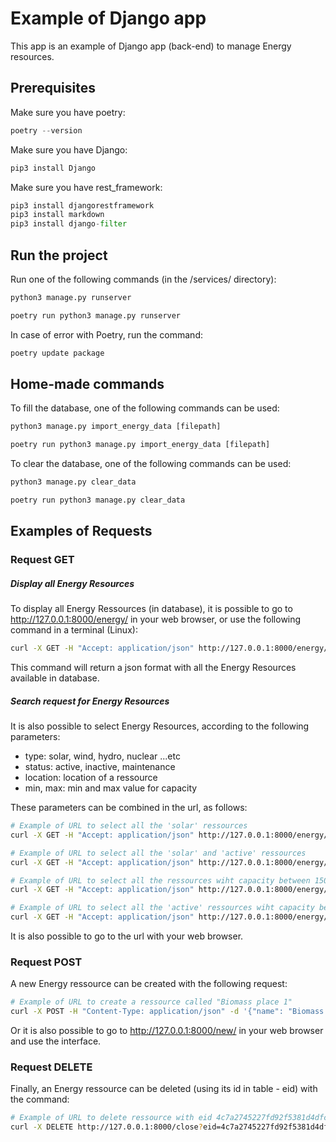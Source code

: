 # Example of Django app

This app is an example of Django app (back-end) to manage Energy resources.

## Prerequisites
Make sure you have poetry:
```python
poetry --version
```

Make sure you have Django:
```python
pip3 install Django
```

Make sure you have rest_framework:
```python
pip3 install djangorestframework
pip3 install markdown       
pip3 install django-filter 
```

## Run the project
Run one of the following commands (in the /services/ directory):
```python
python3 manage.py runserver
```
```python
poetry run python3 manage.py runserver
```
In case of error with Poetry, run the command:
```python
poetry update package
```

## Home-made commands
To fill the database, one of the following commands can be used:
```python
python3 manage.py import_energy_data [filepath]
```  
```python
poetry run python3 manage.py import_energy_data [filepath]
``` 

To clear the database, one of the following commands can be used:
```python
python3 manage.py clear_data
```  
```python
poetry run python3 manage.py clear_data
``` 


## Examples of Requests

### Request GET

##### Display all Energy Resources
To display all Energy Ressources (in database), it is possible to go to http://127.0.0.1:8000/energy/ in your web browser, or use the following command in a terminal (Linux):
```sh
curl -X GET -H "Accept: application/json" http://127.0.0.1:8000/energy/
``` 
This command will return a json format with all the Energy Resources available in database.

##### Search request for Energy Resources
It is also possible to select Energy Resources, according to the following parameters:
- type: solar, wind, hydro, nuclear ...etc
- status: active, inactive, maintenance
- location: location of a ressource
- min, max: min and max value for capacity

These parameters can be combined in the url, as follows:
```sh
# Example of URL to select all the 'solar' ressources
curl -X GET -H "Accept: application/json" http://127.0.0.1:8000/energy/search?type=solar
``` 
```sh
# Example of URL to select all the 'solar' and 'active' ressources
curl -X GET -H "Accept: application/json" http://127.0.0.1:8000/energy/search?type=solar&status=active
```
```sh
# Example of URL to select all the ressources wiht capacity between 150 and 300
curl -X GET -H "Accept: application/json" http://127.0.0.1:8000/energy/search?min=150&max=300
```
```sh
# Example of URL to select all the 'active' ressources wiht capacity between 150 and 300
curl -X GET -H "Accept: application/json" http://127.0.0.1:8000/energy/search?status=active&min=150&max=300
```
It is also possible to go to the url with your web browser.

### Request POST
A new Energy ressource can be created with the following request:
```sh
# Example of URL to create a ressource called "Biomass place 1"
curl -X POST -H "Content-Type: application/json" -d '{"name": "Biomass place 1", "type": "biomass", "capacity": "175", "location": "Location I", "status": "active"}' http://127.0.0.1:8000/new/
``` 
Or it is also possible to go to http://127.0.0.1:8000/new/ in your web browser and use the interface.


### Request DELETE
Finally, an Energy ressource can be deleted (using its id in table - eid) with the command:
```sh
# Example of URL to delete ressource with eid 4c7a2745227fd92f5381d4dfce69468e5df1c348
curl -X DELETE http://127.0.0.1:8000/close?eid=4c7a2745227fd92f5381d4dfce69468e5df1c348
``` 


